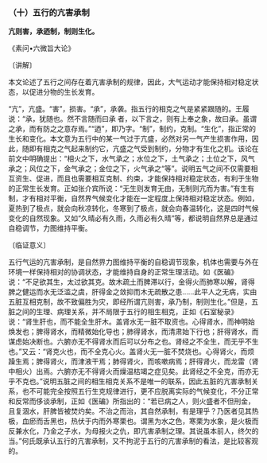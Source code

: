 ### （十）五行的亢害承制

**亢则害，承迺制，制则生化。**

​《素问•六微旨大论》

〔讲解〕

本文论述了五行之间存在着亢害承制的规律，因此，大气运动才能保持相对稳定状态，以促进分物的生长发育。

“亢”，亢盛。“害”，损害。“承”，承袭。指五行的相克之气是紧紧跟随的。王履说：“承，犹随也。然不言随而曰承
者，以下言之，则有上奉之象，故曰承。虽谓之承，而有防之之意存焉。”“迺”，即乃字。“制”，制约，克制。“生化”，指正常的生长和变化。本文意为五行中的某一气过于亢盛，必然对另一气产生损害作用，因此，随即有相克之气起来制约它，亢盛之气受到制约，分物才有生化之机。该论在前文中明确提出：“相火之下，水气承之；水位之下，土气承之；土位之下，风气承之；风位之下，金气承之；金位之下，火气承之“等”。说明五气之间不仅需要相互资生、促进，而且也需要相互克制、约束，才能保持相对稳定状态，有利于生物的正常生长发育。正如张介宾所说：“无生则发育无由，无制则亢而为害。”有生有制，才有相对平衡，自然界气候变化才能在一定程度上保持相对稳定状态。例如，夏热到了极点，就会向秋凉转化，冬寒到了极点，就会向春温转化，这是四时气候变化的自然现象。又如“久晴必有久雨，久雨必有久晴”等，都说明自然界总是通过自稳调节，力图维持平衡。

〔临证意义〕

五行气运的亢害承制，是自然界力图维持平衡的自稳调节现象，机体也需要与外在环境一样保持相对的协调状态，才能维持自身的正常生理活动。如《医碥》说：“不足欲其生，太过欲其克。故木疏土而脾滞以行，金得火而肺寒以解，肾得脾之健运而水无泛滥之虞，肝得金之敛抑而木无疏散之患……此平人之无病，实由五脏互相克制，故不致偏胜为灾，即经所谓亢则害，承乃制，制则生化。”但是，五脏之间的生理、病理关系，并不局限于五行的相生相克，正如《石室秘录》说：“肾生肝也，而不能全生肝木。盖肾水无一脏不取资也。心得肾水，而神明始焕发也；脾得肾水，而精微始化导也；肺得肾水，而清肃始下行也；肝得肾水，而谋虑始决断也。六腑亦无不得肾水而后可以分布之也。肾经之不全生，而无乎不生也。”又云：“肾克火也，而不全克心火。盖肾火无一脏不焚烧也。心得肾火，而烦躁生焉；脾得肾火，而津液干焉；肺得肾火，而咳嗽病焉；肝得肾火，而龙雷（肾中相火）出焉。六腑亦无不得肾火而燥温枯竭之症见矣。此肾经之不全克，而亦无乎不克也。”说明五脏之间的相生相克关系不是唯一的联系，因此五脏的亢害承制关系，也不可能完全按照五行生克规律进行，更不应脱离实际的气候变化，不分正常和反常而侈谈承制，正如《医碥》所指出的：“若已病之人，则火盛者不但刑金，且复涸水，肝脾皆被焚灼矣。不治之而治，其自然承制，有是理乎？乃医者见其热极，血瘀而舌黑也，热伏于内而外寒栗也。谓黑为水之色，寒栗为水象，是火极而反兼水化，乃金之子水，为母报火之仇，即亢害承制之理。其说虽本前人，终欠的当。”何氏既承认五行的亢害承制，又不拘泥于五行的亢害承制的看法，是比较客观的。

